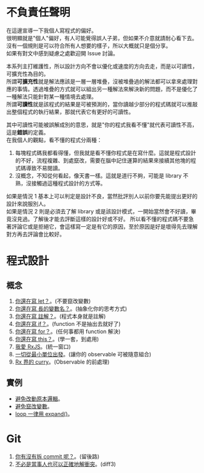 # 不負責任聲明

在這邊宣導一下我個人寫程式的偏好。  
很明顯就是"個人"偏好，有人可能覺得誤人子弟，但如果不介意就請耐心看下去。  
沒有一個規則是可以符合所有人想要的樣子，所以大概就只是個分享。  
如果有對文中感到疑慮之處歡迎開 Issue 討論。

本系列主打維護性，所以設計方向不會以優化或速度的方向去走，而是以可讀性，可擴充性為目的。  
所謂**可擴充性**就是解法應該是一層一層堆疊，沒被堆疊過的解法都可以拿來處理對應的事情。透過堆疊的方式就可以組出另一種解法來解決新的問題，而不是優化了一種解法只能針對某一種情境去處理。  
所謂**可讀性**就是該程式的結果是可被預測的，當你讀越少部分的程式碼就可以推敲出整個程式的執行結果，那就代表它有更好的可讀性。

其中可讀性可能被誤解成別的意思，就是"你的程式我看不懂"就代表可讀性不高，這是**錯誤**的定義。  
在我個人的觀點，看不懂的程式分兩種：

1. 每塊程式碼我都看得懂，但我就是看不懂你程式是在寫什麼。這就是程式設計的不好，流程複雜、到處竄改，需要在腦中記住運算的結果來接續其他塊的程式碼導致不易閱讀。
1. 沒概念，不知從何看起，像天書一樣。這就是道行不夠，可能是 library 不熟，沒接觸過這種程式設計的方式等。

如果是情況 1 基本上可以判定是設計不良，當然批評別人以前你要先能提出更好的設計來說服別人。  
如果是情況 2 則是必須去了解 library 或是該設計模式，一開始當然會不好讀，畢竟沒見過。了解後才能去評斷這樣的設計好或不好。
所以看不懂的程式碼不要急著評論它或是拒絕它，會這樣寫一定是有它的原因，至於原因是好是壞得先去理解對方再去評論會比較好。

# 程式設計

## 概念

1. [你還在寫 let？](/var_let_const.md)。(不要竄改變數)
1. [你還在寫 長的變數名？](/xyz.md)。(抽象化你的思考方式)
1. [你還在寫 註解？](/curry.md)。(程式本身就是註解)
1. [你還在寫 if？](/if.md)。(function 不是抽出去就好了)
1. [你還在寫 for？](/transducers.md)。(任何事都用 function 解決)
1. [你還在寫 this？](/this.md)。(學一套，到處用)
1. [我愛 RxJS](/rxjs.md)。(統一窗口)
1. [一切從最小單位出發](/atom.md)。(讓你的 observable 可被隨意組合)
1. [Rx 界的 curry](/higher_order.md)。(Observable 的前處理)

## 實例

- [避免改動原本邏輯](/code_review_1.md)。
- [避免竄改變數](/code_review_2.md)。
- [loop 一律用 expand()](/code_review_3.md)。

# Git

1. [你有沒有拆 commit 呢？](/commit.md)。(留後路)
1. [不必是當事人也可以正確地解衝突](/conflict.md)。(diff3)
